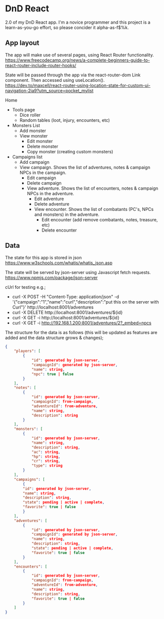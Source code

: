 # DnD React
 2.0 of my DnD React app. 
 I'm a novice programmer and this project is a learn-as-you-go effort, so please concider it alpha-as-f$%k.

## App layout
The app will make use of several pages, using React Router functionality. https://www.freecodecamp.org/news/a-complete-beginners-guide-to-react-router-include-router-hooks/

State will be passed through the app via the react-router-dom Link component. Then accessed using useLocation(). https://dev.to/maxcell/react-router-using-location-state-for-custom-ui-navigation-2ia9?utm_source=pocket_mylist

Home
* Tools page
    * Dice roller
    * Random tables (loot, injury, encounters, etc)
* Monsters List
    * Add monster
    * View monster
        * Edit monster
        * Delete monster
        * Copy monster (creating custom monsters)
* Campaigns list
    * Add campaign
    * View campaign. Shows the list of adventures, notes & campaign NPCs in the campaign.
        * Edit campaign
        * Delete campaign
        * View adventure. Shows the list of encounters, notes & campaign NPCs in the adventure.
            * Edit adventure
            * Delete adventure
            * View encounter. Shows the list of combatants (PC's, NPCs and monsters) in the adventure.
                * Edit encounter (add remove combatants, notes, treasure, etc)
                * Delete encounter
     
 ## Data
 The state for this app is stored in json https://www.w3schools.com/whatis/whatis_json.asp

The state will be served by json-server using Javascript fetch requests. https://www.npmjs.com/package/json-server

cUrl for testing e.g.;
* curl -X POST -H "Content-Type: application/json" -d '{"campaign":"1","name":"curl","description":"put this on the server with Curl"}' http://localhost:8001/adventures
*  curl -X DELETE http://localhost:8001/adventures/${id}
*  curl -X GET -i http://localhost:8001/adventures/${id}
*  curl -X  GET -i http://192.168.1.200:8001/adventures/2?_embed=npcs

The structure for the data is as follows (this will be updated as features are added and the data structure grows & changes);
```json
{
    "players": [
        {
            "id": generated by json-server,
            "campaignId": generated by json-server,
            "name": string,
            "npc": true | false
        }
    ],
    "notes": [
        {
            "id": generated by json-server,
            "campaignId": from-campaign,
            "adventureId": from-adventure,
            "name": string,
            "description": string
        }
    ],
    "monsters": [
        {
            "id": generated by json-server,
            "name": string,
            "description": string,
            "ac": string,
            "hp": string,
            "cr": string,
            "type": string
        }
    ],
    "campaigns": [
        {
        "id": generated by json-server,
        "name": string,
        "description": string,
        "state": pending | active | complete,
        "favorite": true | false
        }
    ],
    "adventures": [
        {
            "id": generated by json-server,
            "campaignId": generated by json-server,
            "name": string,
            "description": string,
            "state": pending | active | complete,
            "favorite": true | false
        }
    ],
    "encounters": [
        {
            "id": generated by json-server,
            "campaignId": from-campaign,
            "adventureId": from-adventure,
            "name": string,
            "description": string,
            "favorite": true | false
        }
    ]
}
```
